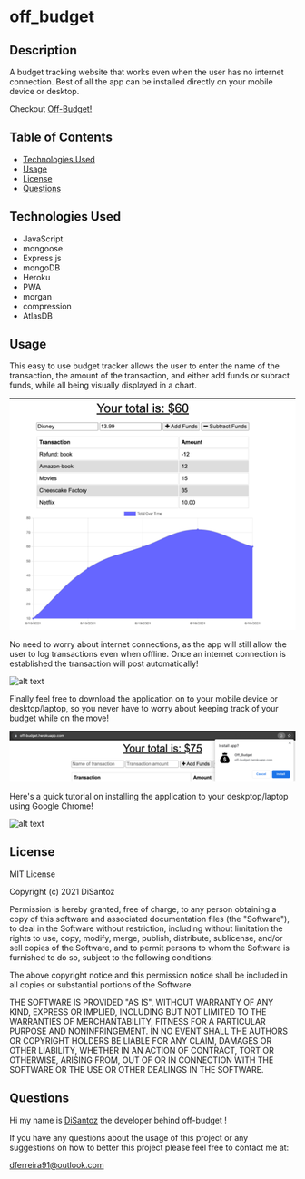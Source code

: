 # off_budget

## Description

A budget tracking website that works even when the user has no internet connection. Best of all the app can be installed directly on your mobile device or desktop.

Checkout [Off-Budget!](https://off-budget.herokuapp.com/)

## Table of Contents

- [Technologies Used](#technologies-used)
- [Usage](#usage)
- [License](#license)
- [Questions](#questions)

## Technologies Used

- JavaScript
- mongoose
- Express.js
- mongoDB
- Heroku
- PWA
- morgan
- compression
- AtlasDB

## Usage

This easy to use budget tracker allows the user to enter the name of the transaction, the amount of the transaction, and either add funds or subract funds, while all being visually displayed in a chart.

![alt text](./assets/images/budget.png)

No need to worry about internet connections, as the app will still allow the user to log transactions even when offline. Once an internet connection is established the transaction will post automatically!

![alt text](./assets/images/offline.gif)

Finally feel free to download the application on to your mobile device or desktop/laptop, so you never have to worry about keeping track of your budget while on the move!

![alt text](./assets/images/install.png)

Here's a quick tutorial on installing the application to your deskptop/laptop using Google Chrome!

![alt text](./assets/images/pwa.gif)

## License

MIT License

Copyright (c) 2021 DiSantoz

Permission is hereby granted, free of charge, to any person obtaining a copy
of this software and associated documentation files (the "Software"), to deal
in the Software without restriction, including without limitation the rights
to use, copy, modify, merge, publish, distribute, sublicense, and/or sell
copies of the Software, and to permit persons to whom the Software is
furnished to do so, subject to the following conditions:

The above copyright notice and this permission notice shall be included in all
copies or substantial portions of the Software.

THE SOFTWARE IS PROVIDED "AS IS", WITHOUT WARRANTY OF ANY KIND, EXPRESS OR
IMPLIED, INCLUDING BUT NOT LIMITED TO THE WARRANTIES OF MERCHANTABILITY,
FITNESS FOR A PARTICULAR PURPOSE AND NONINFRINGEMENT. IN NO EVENT SHALL THE
AUTHORS OR COPYRIGHT HOLDERS BE LIABLE FOR ANY CLAIM, DAMAGES OR OTHER
LIABILITY, WHETHER IN AN ACTION OF CONTRACT, TORT OR OTHERWISE, ARISING FROM,
OUT OF OR IN CONNECTION WITH THE SOFTWARE OR THE USE OR OTHER DEALINGS IN THE
SOFTWARE.

## Questions

Hi my name is [DiSantoz](https://github.com/DiSantoz) the developer behind off-budget !

If you have any questions about the usage of this project or any suggestions on how to better this project please feel free to contact me at:

dferreira91@outlook.com
